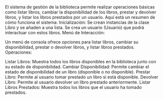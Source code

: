 El sistema de gestión de la biblioteca permite realizar operaciones básicas como listar libros, cambiar la disponibilidad de los libros, prestar y devolver libros, y listar los libros prestados por un usuario. Aquí está un resumen de cómo funciona el sistema:
Inicialización:
Se crean instancias de la clase Libro y se añaden a una lista.
Se crea un usuario (Usuario) que podrá interactuar con estos libros.
Menú de Interacción:

Un menú de consola ofrece opciones para listar libros, cambiar su disponibilidad, prestar o devolver libros, y listar libros prestados.
Operaciones:

Listar Libros: Muestra todos los libros disponibles en la biblioteca junto con su estado de disponibilidad.
Cambiar Disponibilidad: Permite cambiar el estado de disponibilidad de un libro (disponible o no disponible).
Prestar Libro: Permite al usuario tomar prestado un libro si está disponible.
Devolver Libro: Permite al usuario devolver un libro prestado anteriormente.
Listar Libros Prestados: Muestra todos los libros que el usuario ha tomado prestados.
